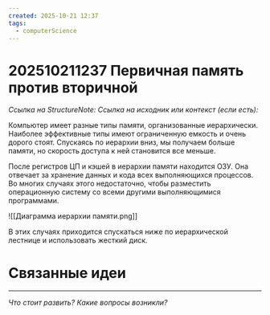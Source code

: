 ```yaml
---
created: 2025-10-21 12:37
tags:
  - computerScience
---
```

# 202510211237 Первичная память против вторичной

*Ссылка на StructureNote:*
*Ссылка на исходник или контекст (если есть):*

Компьютер имеет разные типы памяти, организованные иерархически. Наиболее эффективные типы имеют ограниченную емкость и очень дорого стоят. Спускаясь по иерархии вниз, мы получаем больше памяти, но скорость доступа к ней становится все меньше.

После регистров ЦП и кэшей в иерархии памяти находится ОЗУ. Она отвечает за хранение данных и кода всех выполняющихся процессов. Во многих случаях этого недостаточно, чтобы разместить операционную систему со всеми другими выполняющимися программами.

![[Диаграмма иерархии памяти.png]]

В этих случаях приходится спускаться ниже по иерархической лестнице и использовать жесткий диск.

# Связанные идеи

---

*Что стоит развить? Какие вопросы возникли?*

